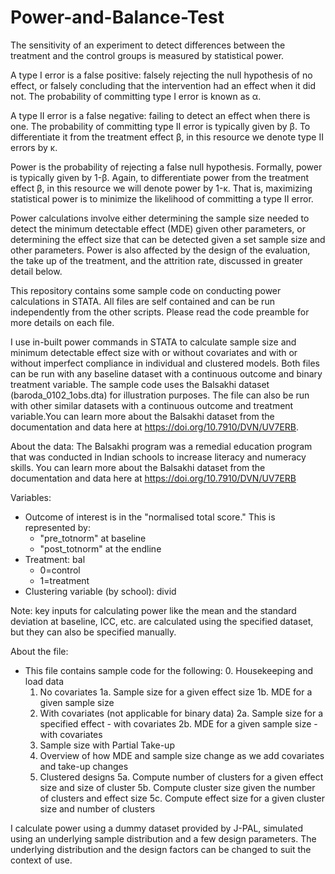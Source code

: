 # Power-and-Balance-Test

The sensitivity of an experiment to detect differences between the treatment and the control groups is measured by statistical power.  

A type I error is a false positive: falsely rejecting the null hypothesis of no effect, or falsely concluding that the intervention had an effect when it did not. The probability of committing type I error is known as α.

A type II error is a false negative: failing to detect an effect when there is one. The probability of committing type II error is typically given by β. To differentiate it from the treatment effect β, in this resource we denote type II errors by κ.

Power is the probability of rejecting a false null hypothesis. Formally, power is typically given by 1-β. Again, to differentiate power from the treatment effect β, in this resource we will denote power by 1-κ. That is, maximizing statistical power is to minimize the likelihood of committing a type II error. 

Power calculations involve either determining the sample size needed to detect the minimum detectable effect (MDE) given other parameters, or determining the effect size that can be detected given a set sample size and other parameters. Power is also affected by the design of the evaluation, the take up of the treatment, and the attrition rate, discussed in greater detail below. 

This repository contains some sample code on conducting power calculations in STATA. All files are self contained and can be run independently from the other scripts. Please read the code preamble for more details on each file. 

I use in-built power commands in STATA to calculate sample size and minimum detectable effect size with or without covariates and with or without imperfect compliance in individual and clustered models. Both files can be run with any baseline dataset with a continuous outcome and binary treatment variable. 
The sample code uses the Balsakhi dataset (baroda_0102_1obs.dta) for illustration purposes. The file can also be run with other similar datasets with a continuous outcome and treatment variable.You can learn more about the Balsakhi dataset from the documentation and data here at https://doi.org/10.7910/DVN/UV7ERB.

About the data: The Balsakhi program was a remedial education program that was conducted in Indian schools to increase literacy and numeracy skills. 
You can learn more about the Balsakhi dataset from the documentation and data here at https://doi.org/10.7910/DVN/UV7ERB

Variables:
- Outcome of interest is in the "normalised total score." This is represented by: 
	- "pre_totnorm" at baseline
	- "post_totnorm" at the endline
- Treatment: bal
	- 0=control
	- 1=treatment
- Clustering variable (by school): divid

Note: key inputs for calculating power like the mean and the standard deviation at baseline, ICC, etc. are calculated 
using the specified dataset, but they can also be specified manually.

About the file:
- This file contains sample code for the following:
	0. Housekeeping and load data
	1. No covariates
		1a. Sample size for a given effect size
		1b. MDE for a given sample size
	2. With covariates (not applicable for binary data)
		2a. Sample size for a specified effect - with covariates 
		2b. MDE for a given sample size - with covariates
	3. Sample size with Partial Take-up
	4. Overview of how MDE and sample size change as we add covariates and take-up changes
	5. Clustered designs
		5a. Compute number of clusters for a given effect size and size of cluster 
		5b. Compute cluster size given the number of clusters and effect size 
		5c. Compute effect size for a given cluster size and number of clusters

I calculate power using a dummy dataset provided by J-PAL, simulated using an underlying sample distribution and a few design parameters. The underlying distribution and the design factors can be changed to suit the context of use.

